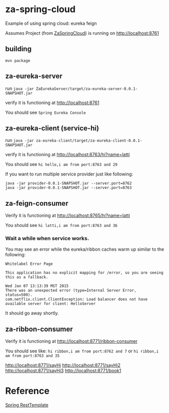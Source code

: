 # za-spring-cloud
Example of using spring cloud: eureka feign

Assumes Project (from [ZaSpringCloud](https://github.com/ziang-info/ZaSpringCloud)) is 
running on [http://localhost:8761](http://localhost:8761)

## building

`mvn package`

## za-eureka-server

run `java -jar ZaEurekaServer/target/za-eureka-server-0.0.1-SNAPSHOT.jar`

verify it is functioning at [http://localhost:8761](http://localhost:8761)

You should see `Spring Eureka Console`

## za-eureka-client (service-hi)

run `java -jar za-eureka-client/target/za-eureka-client-0.0.1-SNAPSHOT.jar`

verify it is functioning at [http://localhost:8763/hi?name=latti](http://localhost:8763/hi?name=latti)

You should see `hi hello,i am from port:8763 and 29`

If you want to run multiple service provider just like following:

    java -jar provider-0.0.1-SNAPSHOT.jar --server.port=8762  
    java -jar provider-0.0.1-SNAPSHOT.jar --server.port=8763


## za-feign-consumer 

Verify it is functioning at [http://localhost:8765/hi?name=latti](http://localhost:8765/hi?name=latti)

You should see `hi latti,i am from port:8763 and 36`

### Wait a while when service works.
You may see an error while the eureka/ribbon caches warm up similar to the following:

    Whitelabel Error Page

    This application has no explicit mapping for /error, so you are seeing this as a fallback.

    Wed Jan 07 13:13:39 MST 2015
    There was an unexpected error (type=Internal Server Error, status=500).
    com.netflix.client.ClientException: Load balancer does not have available server for client: HelloServer

It should go away shortly.

## za-ribbon-consumer 

Verify it is functioning at [http://localhost:8771/ribbon-consumer](http://localhost:8771/ribbon-consumer)

You should see like:
    `hi ribbon,i am from port:8762 and 7`
    or
    `hi ribbon,i am from port:8763 and 35`

[http://localhost:8771/sayHi](http://localhost:8771/sayHi)
[http://localhost:8771/sayHi2](http://localhost:8771/sayHi2)
[http://localhost:8771/sayHi3](http://localhost:8771/sayHi3)
[http://localhost:8771/book1](http://localhost:8771/book1)


# Reference

   [Spring RestTemplate](https://blog.csdn.net/u012702547/article/details/77917939/)


